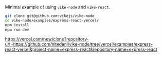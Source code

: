 Minimal example of using `vike-node` and `vike-react`.

```bash
git clone git@github.com:vikejs/vike-node
cd vike-node/examples/express-react-vercel/
npm install
npm run dev
```

https://vercel.com/new/clone?repository-url=https://github.com/nitedani/vike-node/tree/vercel/examples/express-react-vercel&project-name=express-react&repository-name=express-react